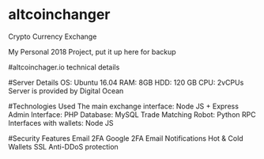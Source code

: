 # altcoinchanger
Crypto Currency Exchange

My Personal 2018 Project, put it up here for backup

#altcoinchager.io technical details

#Server Details
OS: Ubuntu 16.04
RAM: 8GB
HDD: 120 GB
CPU: 2vCPUs
Server is provided by Digital Ocean

#Technologies Used
The main exchange interface: Node JS + Express
Admin Interface: PHP
Database: MySQL
Trade Matching Robot: Python
RPC Interfaces with wallets: Node JS

#Security Features
Email 2FA
Google 2FA
Email Notifications
Hot & Cold Wallets
SSL
Anti-DDoS protection


